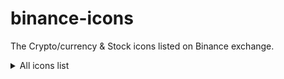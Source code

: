# binance-icons
The Crypto/currency &amp; Stock icons listed on Binance exchange.

<details>
  <summary>All icons list</summary>

| Icon                       | Symbol   | Name         |
|:--------------------------:|---------:|:-------------|
| <img src="https://raw.githubusercontent.com/VadimMalykhin/binance-icons/main/crypto/bnb.svg" width="32" height="32" />  | bnb      | Binance Coin |
| <img src="https://raw.githubusercontent.com/VadimMalykhin/binance-icons/main/crypto/btc.svg" width="32" height="32" />  | btc      | Bitcoin      |
| <img src="https://raw.githubusercontent.com/VadimMalykhin/binance-icons/main/crypto/usdt.svg" width="32" height="32" /> | usdt     | Tether       |
</details>